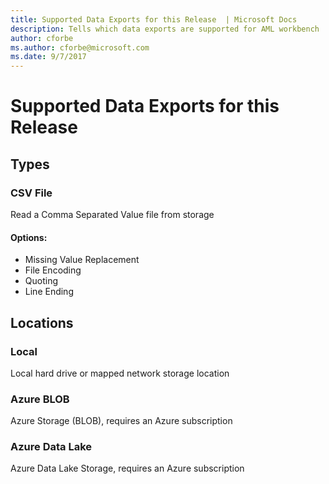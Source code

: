 ```yaml
---
title: Supported Data Exports for this Release  | Microsoft Docs
description: Tells which data exports are supported for AML workbench
author: cforbe
ms.author: cforbe@microsoft.com
ms.date: 9/7/2017
---
```


# Supported Data Exports for this Release #

## Types ##
### CSV File ###
Read a Comma Separated Value file from storage

#### Options: ####
- Missing Value Replacement
- File Encoding
- Quoting
- Line Ending


## Locations ##
### Local ###
Local hard drive or mapped network storage location

### Azure BLOB ###
Azure Storage (BLOB), requires an Azure subscription

### Azure Data Lake ###
Azure Data Lake Storage, requires an Azure subscription